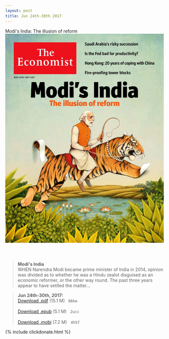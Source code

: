 ```yaml
---
layout: post
title: Jun 24th-30th 2017
---
```


<div class="message">
	Modi's India: The illusion of reform
</div>

<header class="xmas">
<div class="cover upload">
<img src="/public/img/the-economist/img_2017.06.24.jpg" />
</div>
</header>
<!--more-->

> **Modi's India** <br/>
WHEN Narendra Modi became prime minister of India in 2014, opinion was divided as to whether he was a Hindu zealot disguised as an economic reformer, or the other way round. The past three years appear to have settled the matter...

> **Jun 24th-30th, 2017:**<br/>
[Download .pdf](https://pan.baidu.com/s/1pLNTMiv) (15.1 M)&ensp;
`86km` <br/><br/>
[Download .epub](https://pan.baidu.com/s/1i5FY4fz) (5.1 M) &nbsp;
`2ucc` <br/><br/>
[Download .mobi](https://pan.baidu.com/s/1i5bwWSl) (7.2 M) &nbsp;
`4h5f`

{% include clickdonate.html %}
